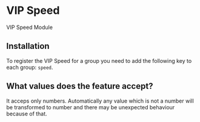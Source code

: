 # VIP Speed

VIP Speed Module

## Installation

To register the VIP Speed for a group you need to add the following key to each group: `speed`.

## What values does the feature accept?

It acceps only numbers. Automatically any value which is not a number will be transformed to number and there may be unexpected behaviour because of that.
